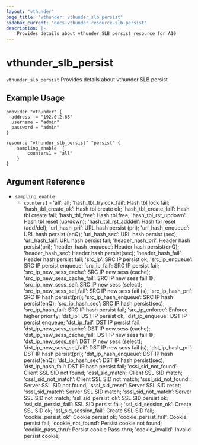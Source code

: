 ```yaml
---
layout: "vthunder"
page_title: "vthunder: vthunder_slb_persist"
sidebar_current: "docs-vthunder-resource-slb-persist"
description: |-
    Provides details about vthunder SLB persist resource for A10
---
```


# vthunder\_slb\_persist

`vthunder_slb_persist` Provides details about vthunder SLB persist
## Example Usage


```hcl
provider "vthunder" {
  address  = "192.0.2.65"
  username = "admin"
  password = "admin"
}

resource "vthunder_slb_persist" "persist" {
	sampling_enable  {
	    counters1 = "all"
	}
}
```

## Argument Reference

* `sampling_enable`
    * `counters1` - 'all’: all; 'hash_tbl_trylock_fail’: Hash tbl lock fail; 'hash_tbl_create_ok’: Hash tbl create ok; 'hash_tbl_create_fail’: Hash tbl create fail; 'hash_tbl_free’: Hash tbl free; 'hash_tbl_rst_updown’: Hash tbl reset (up/down); 'hash_tbl_rst_adddel’: Hash tbl reset (add/del); 'url_hash_pri’: URL hash persist (pri); 'url_hash_enqueue’: URL hash persist (enQ); 'url_hash_sec’: URL hash persist (sec); 'url_hash_fail’: URL hash persist fail; 'header_hash_pri’: Header hash persist(pri); 'header_hash_enqueue’: Header hash persist(enQ); 'header_hash_sec’: Header hash persist(sec); 'header_hash_fail’: Header hash persist fail; 'src_ip’: SRC IP persist ok; 'src_ip_enqueue’: SRC IP persist enqueue; 'src_ip_fail’: SRC IP persist fail; 'src_ip_new_sess_cache’: SRC IP new sess (cache); 'src_ip_new_sess_cache_fail’: SRC IP new sess fail ©; 'src_ip_new_sess_sel’: SRC IP new sess (select); 'src_ip_new_sess_sel_fail’: SRC IP new sess fail (s); 'src_ip_hash_pri’: SRC IP hash persist(pri); 'src_ip_hash_enqueue’: SRC IP hash persist(enQ); 'src_ip_hash_sec’: SRC IP hash persist(sec); 'src_ip_hash_fail’: SRC IP hash persist fail; 'src_ip_enforce’: Enforce higher priority; 'dst_ip’: DST IP persist ok; 'dst_ip_enqueue’: DST IP persist enqueue; 'dst_ip_fail’: DST IP persist fail; 'dst_ip_new_sess_cache’: DST IP new sess (cache); 'dst_ip_new_sess_cache_fail’: DST IP new sess fail ©; 'dst_ip_new_sess_sel’: DST IP new sess (select); 'dst_ip_new_sess_sel_fail’: DST IP new sess fail (s); 'dst_ip_hash_pri’: DST IP hash persist(pri); 'dst_ip_hash_enqueue’: DST IP hash persist(enQ); 'dst_ip_hash_sec’: DST IP hash persist(sec); 'dst_ip_hash_fail’: DST IP hash persist fail; 'cssl_sid_not_found’: Client SSL SID not found; 'cssl_sid_match’: Client SSL SID match; 'cssl_sid_not_match’: Client SSL SID not match; 'sssl_sid_not_found’: Server SSL SID not found; 'sssl_sid_reset’: Server SSL SID reset; 'sssl_sid_match’: Server SSL SID match; 'sssl_sid_not_match’: Server SSL SID not match; 'ssl_sid_persist_ok’: SSL SID persist ok; 'ssl_sid_persist_fail’: SSL SID persist fail; 'ssl_sid_session_ok’: Create SSL SID ok; 'ssl_sid_session_fail’: Create SSL SID fail; 'cookie_persist_ok’: Cookie persist ok; 'cookie_persist_fail’: Cookie persist fail; 'cookie_not_found’: Persist cookie not found; 'cookie_pass_thru’: Persist cookie Pass-thru; 'cookie_invalid’: Invalid persist cookie;
